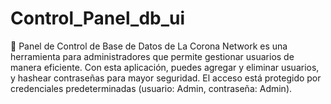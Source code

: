 # Control_Panel_db_ui
🔧 Panel de Control de Base de Datos de La Corona Network es una herramienta para administradores que permite gestionar usuarios de manera eficiente. Con esta aplicación, puedes agregar y eliminar usuarios, y hashear contraseñas para mayor seguridad. El acceso está protegido por credenciales predeterminadas (usuario: Admin, contraseña: Admin).

